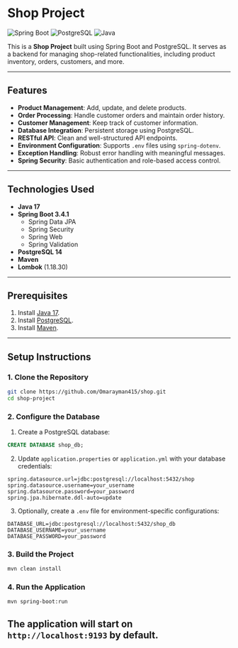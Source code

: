 # Shop Project

![Spring Boot](https://img.shields.io/badge/Spring%20Boot-3.4.1-green)
![PostgreSQL](https://img.shields.io/badge/PostgreSQL-14-blue)
![Java](https://img.shields.io/badge/Java-17-orange)

This is a **Shop Project** built using Spring Boot and PostgreSQL. It serves as a backend for managing shop-related functionalities, including product inventory, orders, customers, and more.

---

## Features

- **Product Management**: Add, update, and delete products.
- **Order Processing**: Handle customer orders and maintain order history.
- **Customer Management**: Keep track of customer information.
- **Database Integration**: Persistent storage using PostgreSQL.
- **RESTful API**: Clean and well-structured API endpoints.
- **Environment Configuration**: Supports `.env` files using `spring-dotenv`.
- **Exception Handling**: Robust error handling with meaningful messages.
- **Spring Security**: Basic authentication and role-based access control.
---

## Technologies Used

- **Java 17**
- **Spring Boot 3.4.1**
  - Spring Data JPA
  - Spring Security
  - Spring Web
  - Spring Validation
- **PostgreSQL 14**
- **Maven**
- **Lombok** (1.18.30)

---

## Prerequisites

1. Install [Java 17](https://openjdk.org/).
2. Install [PostgreSQL](https://www.postgresql.org/download/).
3. Install [Maven](https://maven.apache.org/).
---

## Setup Instructions

### 1. Clone the Repository
```bash
git clone https://github.com/Omarayman415/shop.git
cd shop-project
```

### 2. Configure the Database

1. Create a PostgreSQL database:
```sql
CREATE DATABASE shop_db;
```

2. Update `application.properties` or `application.yml` with your database credentials:
```properties
spring.datasource.url=jdbc:postgresql://localhost:5432/shop
spring.datasource.username=your_username
spring.datasource.password=your_password
spring.jpa.hibernate.ddl-auto=update
```

3. Optionally, create a `.env` file for environment-specific configurations:
```env
DATABASE_URL=jdbc:postgresql://localhost:5432/shop_db
DATABASE_USERNAME=your_username
DATABASE_PASSWORD=your_password
```

### 3. Build the Project
```bash
mvn clean install
```

### 4. Run the Application
```bash
mvn spring-boot:run
```

The application will start on `http://localhost:9193` by default.
---
